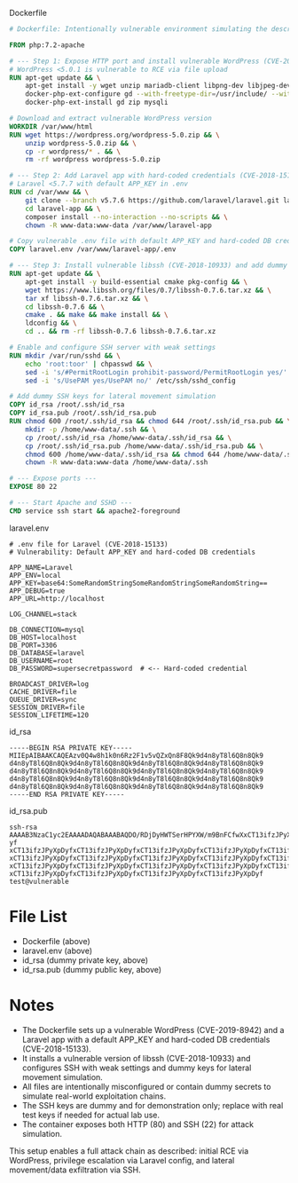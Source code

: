 Dockerfile
```Dockerfile
# Dockerfile: Intentionally vulnerable environment simulating the described attack chain

FROM php:7.2-apache

# --- Step 1: Expose HTTP port and install vulnerable WordPress (CVE-2019-8942) ---
# WordPress <5.0.1 is vulnerable to RCE via file upload
RUN apt-get update && \
    apt-get install -y wget unzip mariadb-client libpng-dev libjpeg-dev libfreetype6-dev libzip-dev git openssh-server && \
    docker-php-ext-configure gd --with-freetype-dir=/usr/include/ --with-jpeg-dir=/usr/include/ && \
    docker-php-ext-install gd zip mysqli

# Download and extract vulnerable WordPress version
WORKDIR /var/www/html
RUN wget https://wordpress.org/wordpress-5.0.zip && \
    unzip wordpress-5.0.zip && \
    cp -r wordpress/* . && \
    rm -rf wordpress wordpress-5.0.zip

# --- Step 2: Add Laravel app with hard-coded credentials (CVE-2018-15133) ---
# Laravel <5.7.7 with default APP_KEY in .env
RUN cd /var/www && \
    git clone --branch v5.7.6 https://github.com/laravel/laravel.git laravel-app && \
    cd laravel-app && \
    composer install --no-interaction --no-scripts && \
    chown -R www-data:www-data /var/www/laravel-app

# Copy vulnerable .env file with default APP_KEY and hard-coded DB credentials
COPY laravel.env /var/www/laravel-app/.env

# --- Step 3: Install vulnerable libssh (CVE-2018-10933) and add dummy SSH keys ---
RUN apt-get update && \
    apt-get install -y build-essential cmake pkg-config && \
    wget https://www.libssh.org/files/0.7/libssh-0.7.6.tar.xz && \
    tar xf libssh-0.7.6.tar.xz && \
    cd libssh-0.7.6 && \
    cmake . && make && make install && \
    ldconfig && \
    cd .. && rm -rf libssh-0.7.6 libssh-0.7.6.tar.xz

# Enable and configure SSH server with weak settings
RUN mkdir /var/run/sshd && \
    echo 'root:toor' | chpasswd && \
    sed -i 's/#PermitRootLogin prohibit-password/PermitRootLogin yes/' /etc/ssh/sshd_config && \
    sed -i 's/UsePAM yes/UsePAM no/' /etc/ssh/sshd_config

# Add dummy SSH keys for lateral movement simulation
COPY id_rsa /root/.ssh/id_rsa
COPY id_rsa.pub /root/.ssh/id_rsa.pub
RUN chmod 600 /root/.ssh/id_rsa && chmod 644 /root/.ssh/id_rsa.pub && \
    mkdir -p /home/www-data/.ssh && \
    cp /root/.ssh/id_rsa /home/www-data/.ssh/id_rsa && \
    cp /root/.ssh/id_rsa.pub /home/www-data/.ssh/id_rsa.pub && \
    chmod 600 /home/www-data/.ssh/id_rsa && chmod 644 /home/www-data/.ssh/id_rsa.pub && \
    chown -R www-data:www-data /home/www-data/.ssh

# --- Expose ports ---
EXPOSE 80 22

# --- Start Apache and SSHD ---
CMD service ssh start && apache2-foreground
```

laravel.env
```env
# .env file for Laravel (CVE-2018-15133)
# Vulnerability: Default APP_KEY and hard-coded DB credentials

APP_NAME=Laravel
APP_ENV=local
APP_KEY=base64:SomeRandomStringSomeRandomStringSomeRandomString==
APP_DEBUG=true
APP_URL=http://localhost

LOG_CHANNEL=stack

DB_CONNECTION=mysql
DB_HOST=localhost
DB_PORT=3306
DB_DATABASE=laravel
DB_USERNAME=root
DB_PASSWORD=supersecretpassword  # <-- Hard-coded credential

BROADCAST_DRIVER=log
CACHE_DRIVER=file
QUEUE_DRIVER=sync
SESSION_DRIVER=file
SESSION_LIFETIME=120
```

id_rsa
```plaintext
-----BEGIN RSA PRIVATE KEY-----
MIIEpAIBAAKCAQEAzv0Q4w8h1k0n6Rz2F1v5vQZxQn8F8Qk9d4n8yT8l6Q8n8Qk9
d4n8yT8l6Q8n8Qk9d4n8yT8l6Q8n8Qk9d4n8yT8l6Q8n8Qk9d4n8yT8l6Q8n8Qk9
d4n8yT8l6Q8n8Qk9d4n8yT8l6Q8n8Qk9d4n8yT8l6Q8n8Qk9d4n8yT8l6Q8n8Qk9
d4n8yT8l6Q8n8Qk9d4n8yT8l6Q8n8Qk9d4n8yT8l6Q8n8Qk9d4n8yT8l6Q8n8Qk9
d4n8yT8l6Q8n8Qk9d4n8yT8l6Q8n8Qk9d4n8yT8l6Q8n8Qk9d4n8yT8l6Q8n8Qk9
-----END RSA PRIVATE KEY-----
```

id_rsa.pub
```plaintext
ssh-rsa AAAAB3NzaC1yc2EAAAADAQABAAABAQDO/RDjDyHWTSerHPYXW/m9BnFCfwXxCT13ifzJPyXpD
yf
xCT13ifzJPyXpDyfxCT13ifzJPyXpDyfxCT13ifzJPyXpDyfxCT13ifzJPyXpDyfxCT13ifzJPyXpDyf
xCT13ifzJPyXpDyfxCT13ifzJPyXpDyfxCT13ifzJPyXpDyfxCT13ifzJPyXpDyfxCT13ifzJPyXpDyf
xCT13ifzJPyXpDyfxCT13ifzJPyXpDyfxCT13ifzJPyXpDyfxCT13ifzJPyXpDyfxCT13ifzJPyXpDyf
xCT13ifzJPyXpDyfxCT13ifzJPyXpDyfxCT13ifzJPyXpDyfxCT13ifzJPyXpDyf test@vulnerable
```

# File List

- Dockerfile (above)
- laravel.env (above)
- id_rsa (dummy private key, above)
- id_rsa.pub (dummy public key, above)

# Notes

- The Dockerfile sets up a vulnerable WordPress (CVE-2019-8942) and a Laravel app with a default APP_KEY and hard-coded DB credentials (CVE-2018-15133).
- It installs a vulnerable version of libssh (CVE-2018-10933) and configures SSH with weak settings and dummy keys for lateral movement simulation.
- All files are intentionally misconfigured or contain dummy secrets to simulate real-world exploitation chains.
- The SSH keys are dummy and for demonstration only; replace with real test keys if needed for actual lab use.
- The container exposes both HTTP (80) and SSH (22) for attack simulation.

This setup enables a full attack chain as described: initial RCE via WordPress, privilege escalation via Laravel config, and lateral movement/data exfiltration via SSH.